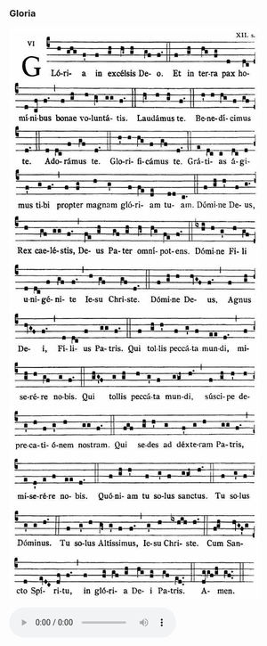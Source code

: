 ### Gloria

![](images/mass-vii-gloria.jpg)

<audio src="https://www.ccwatershed.org/audio/djc_07_gloria_mp3_1/download/" controls="controls"></audio>
